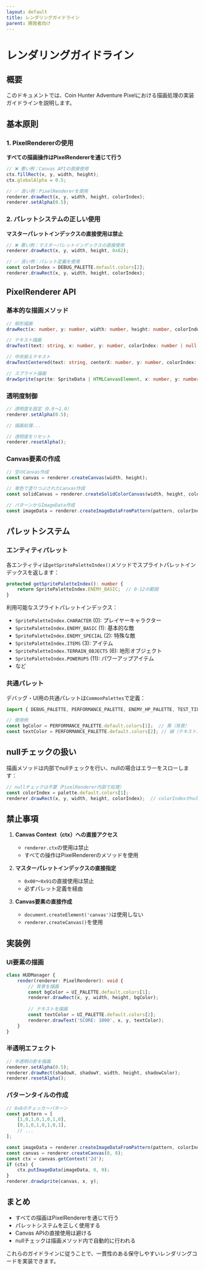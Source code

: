 ```yaml
---
layout: default
title: レンダリングガイドライン
parent: 開発者向け
---
```


# レンダリングガイドライン

## 概要

このドキュメントでは、Coin Hunter Adventure Pixelにおける描画処理の実装ガイドラインを説明します。

## 基本原則

### 1. PixelRendererの使用

**すべての描画操作はPixelRendererを通じて行う**

```typescript
// ❌ 悪い例：Canvas APIの直接使用
ctx.fillRect(x, y, width, height);
ctx.globalAlpha = 0.5;

// ✅ 良い例：PixelRendererを使用
renderer.drawRect(x, y, width, height, colorIndex);
renderer.setAlpha(0.5);
```

### 2. パレットシステムの正しい使用

**マスターパレットインデックスの直接使用は禁止**

```typescript
// ❌ 悪い例：マスターパレットインデックスの直接使用
renderer.drawRect(x, y, width, height, 0x62);

// ✅ 良い例：パレット定義を使用
const colorIndex = DEBUG_PALETTE.default.colors[2];
renderer.drawRect(x, y, width, height, colorIndex);
```

## PixelRenderer API

### 基本的な描画メソッド

```typescript
// 矩形描画
drawRect(x: number, y: number, width: number, height: number, colorIndex: number | null, fill?: boolean): void

// テキスト描画
drawText(text: string, x: number, y: number, colorIndex: number | null, alpha?: number): void

// 中央揃えテキスト
drawTextCentered(text: string, centerX: number, y: number, colorIndex: number | null): void

// スプライト描画
drawSprite(sprite: SpriteData | HTMLCanvasElement, x: number, y: number, flipX?: boolean): void
```

### 透明度制御

```typescript
// 透明度を設定（0.0～1.0）
renderer.setAlpha(0.5);

// 描画処理...

// 透明度をリセット
renderer.resetAlpha();
```

### Canvas要素の作成

```typescript
// 空のCanvas作成
const canvas = renderer.createCanvas(width, height);

// 単色で塗りつぶされたCanvas作成
const solidCanvas = renderer.createSolidColorCanvas(width, height, colorIndex);

// パターンからImageData作成
const imageData = renderer.createImageDataFromPattern(pattern, colorIndex);
```

## パレットシステム

### エンティティパレット

各エンティティは`getSpritePaletteIndex()`メソッドでスプライトパレットインデックスを返します：

```typescript
protected getSpritePaletteIndex(): number {
    return SpritePaletteIndex.ENEMY_BASIC;  // 0-12の範囲
}
```

利用可能なスプライトパレットインデックス：
- `SpritePaletteIndex.CHARACTER` (0): プレイヤーキャラクター
- `SpritePaletteIndex.ENEMY_BASIC` (1): 基本的な敵
- `SpritePaletteIndex.ENEMY_SPECIAL` (2): 特殊な敵
- `SpritePaletteIndex.ITEMS` (3): アイテム
- `SpritePaletteIndex.TERRAIN_OBJECTS` (6): 地形オブジェクト
- `SpritePaletteIndex.POWERUPS` (11): パワーアップアイテム
- など

### 共通パレット

デバッグ・UI用の共通パレットは`CommonPalettes`で定義：

```typescript
import { DEBUG_PALETTE, PERFORMANCE_PALETTE, ENEMY_HP_PALETTE, TEST_TILE_PALETTE } from '../rendering/CommonPalettes';

// 使用例
const bgColor = PERFORMANCE_PALETTE.default.colors[1];  // 黒（背景）
const textColor = PERFORMANCE_PALETTE.default.colors[2]; // 緑（テキスト）
```

## nullチェックの扱い

描画メソッドは内部でnullチェックを行い、nullの場合はエラーをスローします：

```typescript
// nullチェックは不要（PixelRenderer内部で処理）
const colorIndex = palette.default.colors[1];
renderer.drawRect(x, y, width, height, colorIndex);  // colorIndexがnullならエラー
```

## 禁止事項

1. **Canvas Context（ctx）への直接アクセス**
   - `renderer.ctx`の使用は禁止
   - すべての操作はPixelRendererのメソッドを使用

2. **マスターパレットインデックスの直接指定**
   - `0x00`～`0x91`の直接使用は禁止
   - 必ずパレット定義を経由

3. **Canvas要素の直接作成**
   - `document.createElement('canvas')`は使用しない
   - `renderer.createCanvas()`を使用

## 実装例

### UI要素の描画

```typescript
class HUDManager {
    render(renderer: PixelRenderer): void {
        // 背景を描画
        const bgColor = UI_PALETTE.default.colors[1];
        renderer.drawRect(x, y, width, height, bgColor);
        
        // テキストを描画
        const textColor = UI_PALETTE.default.colors[2];
        renderer.drawText('SCORE: 1000', x, y, textColor);
    }
}
```

### 半透明エフェクト

```typescript
// 半透明の影を描画
renderer.setAlpha(0.5);
renderer.drawRect(shadowX, shadowY, width, height, shadowColor);
renderer.resetAlpha();
```

### パターンタイルの作成

```typescript
// 8x8のチェッカーパターン
const pattern = [
    [1,0,1,0,1,0,1,0],
    [0,1,0,1,0,1,0,1],
    // ...
];

const imageData = renderer.createImageDataFromPattern(pattern, colorIndex);
const canvas = renderer.createCanvas(8, 8);
const ctx = canvas.getContext('2d');
if (ctx) {
    ctx.putImageData(imageData, 0, 0);
}
renderer.drawSprite(canvas, x, y);
```

## まとめ

- すべての描画はPixelRendererを通じて行う
- パレットシステムを正しく使用する
- Canvas APIの直接使用は避ける
- nullチェックは描画メソッド内で自動的に行われる

これらのガイドラインに従うことで、一貫性のある保守しやすいレンダリングコードを実装できます。